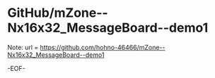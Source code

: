 # GitHub/mZone--Nx16x32_MessageBoard--demo1

Note: 	url = https://github.com/hohno-46466/mZone--Nx16x32_MessageBoard--demo1

-EOF-
